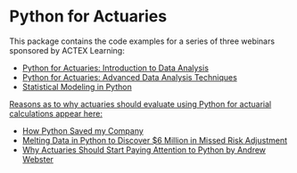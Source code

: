 # Python for Actuaries
This package contains the code examples for a series of three webinars sponsored by ACTEX Learning:
<ul>
  <li><a href="https://www.actexmadriver.com/product.aspx?id=453140807">Python for Actuaries: Introduction to Data Analysis</a></li>
  <li><a href="https://www.actexmadriver.com/product.aspx?id=453140950">Python for Actuaries: Advanced Data Analysis Techniques</a></li>
  <li><a href="https://www.actexmadriver.com/product.aspx?id=453142503">Statistical Modeling in Python</li>
</ul>
Reasons as to why actuaries should evaluate using Python for actuarial calculations appear here:
<ul>
<li><a href="https://blog.actexmadriver.com/2017/10/09/how-python-saved-my-company/">How Python Saved my Company</a></li>
<li><a href="https://blog.actexmadriver.com/2018/01/16/melting-data-in-python-to-discover-6-million-in-missed-risk-adjustment/">Melting Data in Python to Discover $6 Million in Missed Risk Adjustment</a></li>
<li><a href="https://blog.actexmadriver.com/2018/06/13/why-actuaries-should-start-paying-attention-to-python/">Why Actuaries Should Start Paying Attention to Python by Andrew Webster</a></li>
</ul>
